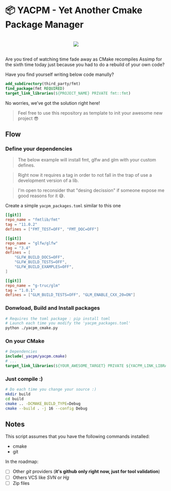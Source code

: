 # 📦 YACPM - Yet Another Cmake Package Manager

<br>
<div style="width:15%; margin: auto;">
<img src="https://i.imgur.com/IfpQbir.png"/>
</div>
<br>

Are you tired of watching time fade away as CMake recompiles Assimp for the sixth time today just because you had to do a rebuild of your own code?

Have you find yourself writing below code manully?
```cmake
add_subdirectory(third_party/fmt)
find_package(fmt REQUIRED)
target_link_libraries(${PROJECT_NAME} PRIVATE fmt::fmt)
```

No worries, we’ve got the solution right here!

> Feel free to use this repository as template to init your awesome new project 😎

## Flow

### Define your dependencies

> The below example will install fmt, glfw and glm with your custom defines.

> Right now it requires a tag in order to not fall in the trap of use a development version of a lib.

> I'm open to reconsider that "desing decission" if someone expose me good reasons for it 😅.

Create a simple `yacpm_packages.toml` similar to this one
```toml
[[git]]
repo_name = "fmtlib/fmt"
tag = "11.0.2"
defines = ["FMT_TEST=OFF", "FMT_DOC=OFF"]

[[git]]
repo_name = "glfw/glfw"
tag = "3.4"
defines = [
    "GLFW_BUILD_DOCS=OFF",
    "GLFW_BUILD_TESTS=OFF",
    "GLFW_BUILD_EXAMPLES=OFF",
]

[[git]]
repo_name = "g-truc/glm"
tag = "1.0.1"
defines = ["GLM_BUILD_TESTS=OFF", "GLM_ENABLE_CXX_20=ON"]
```

### Donwload, Build and Install packages
```bash
# Requires the toml package : pip install toml
# Launch each time you modify the 'yacpm_packages.toml'
python ./yacpm_cmake.py
```

### On your CMake
```cmake
# Dependencies
include(_yacpm/yacpm.cmake)
# ...
target_link_libraries(${YOUR_AWESOME_TARGET} PRIVATE ${YACPM_LINK_LIBRARIES})
```

### Just compile :)
```bash
# Do each time you change your source :)
mkdir build
cd build
cmake .. -DCMAKE_BUILD_TYPE=Debug
cmake --build . -j 16 --config Debug
```

## Notes

This script assumes that you have the following commands installed:
- cmake
- git

In the roadmap:
- [ ] Other *git* providers (**it's github only right now, just for tool validation**)
- [ ] Others VCS like *SVN* or *Hg*
- [ ] Zip files
